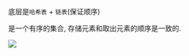 底层是`哈希表` + `链表`(保证顺序) 

是一个有序的集合, 存储元素和取出元素的顺序是一致的.

![](https://pic.superbed.cn/item/5da2919a9dc6d64c08da4d67.jpg)




